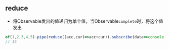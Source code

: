 ## reduce
- 将Observable发出的值递归为单个值，当Observable`complete`时，将这个值发出
```js
of(1,2,3,4,5).pipe(reduce((acc,cur)=>acc+cur)).subscribe(data=>console.log(data))
// 15
```